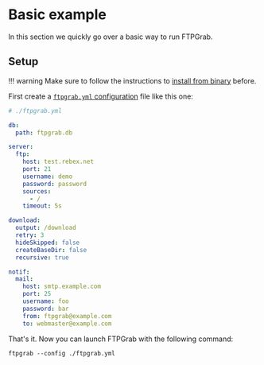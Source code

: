 # Basic example

In this section we quickly go over a basic way to run FTPGrab.

## Setup

!!! warning
    Make sure to follow the instructions to [install from binary](../install/binary.md) before.

First create a [`ftpgrab.yml` configuration](../config/index.md) file like this one:

```yaml
# ./ftpgrab.yml

db:
  path: ftpgrab.db

server:
  ftp:
    host: test.rebex.net
    port: 21
    username: demo
    password: password
    sources:
      - /
    timeout: 5s

download:
  output: /download
  retry: 3
  hideSkipped: false
  createBaseDir: false
  recursive: true

notif:
  mail:
    host: smtp.example.com
    port: 25
    username: foo
    password: bar
    from: ftpgrab@example.com
    to: webmaster@example.com
```

That's it. Now you can launch FTPGrab with the following command:

```shell
ftpgrab --config ./ftpgrab.yml
```
